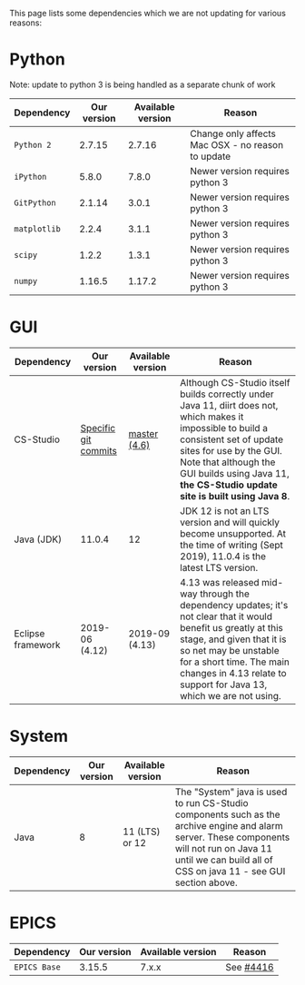 This page lists some dependencies which we are not updating for various reasons:

# Python

Note: update to python 3 is being handled as a separate chunk of work

| Dependency | Our version | Available version | Reason |
| --- | --- | --- | --- |
| `Python 2` | 2.7.15 | 2.7.16 | Change only affects Mac OSX - no reason to update |
| `iPython` | 5.8.0 | 7.8.0 | Newer version requires python 3 |
| `GitPython` | 2.1.14 | 3.0.1 | Newer version requires python 3 |
| `matplotlib` | 2.2.4 | 3.1.1 | Newer version requires python 3 |
| `scipy` | 1.2.2 | 1.3.1 | Newer version requires python 3 |
| `numpy` | 1.16.5 | 1.17.2 | Newer version requires python 3 |

# GUI

| Dependency | Our version | Available version | Reason |
| --- | --- | --- | --- |
| CS-Studio | [Specific git commits](https://github.com/ISISComputingGroup/isis_css_top) | [master (4.6)](https://github.com/ControlSystemStudio/cs-studio/) | Although CS-Studio itself builds correctly under Java 11, diirt does not, which makes it impossible to build a consistent set of update sites for use by the GUI. Note that although the GUI builds using Java 11, **the CS-Studio update site is built using Java 8**. |
| Java (JDK) | 11.0.4 | 12 | JDK 12 is not an LTS version and will quickly become unsupported. At the time of writing (Sept 2019), 11.0.4 is the latest LTS version. |
| Eclipse framework | 2019-06 (4.12) | 2019-09 (4.13) | 4.13 was released mid-way through the dependency updates; it's not clear that it would benefit us greatly at this stage, and given that it is so net may be unstable for a short time. The main changes in 4.13 relate to support for Java 13, which we are not using. |

# System

| Dependency | Our version | Available version | Reason |
| --- | --- | --- | --- |
| Java | 8 | 11 (LTS) or 12 | The "System" java is used to run CS-Studio components such as the archive engine and alarm server. These components will not run on Java 11 until we can build all of CSS on java 11 - see GUI section above.

# EPICS

| Dependency | Our version | Available version | Reason |
| --- | --- | --- | --- |
| `EPICS Base` | 3.15.5 | 7.x.x | See [#4416](https://github.com/ISISComputingGroup/IBEX/issues/4416) |
